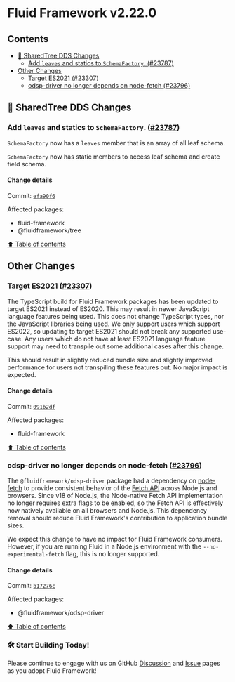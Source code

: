 <!-- THIS IS AN AUTOGENERATED FILE. DO NOT EDIT THIS FILE DIRECTLY. -->

# Fluid Framework v2.22.0

## Contents

- [🌳 SharedTree DDS Changes](#-sharedtree-dds-changes)
  - [Add `leaves` and statics to `SchemaFactory`. (#23787)](#add-leaves-and-statics-to-schemafactory-23787)
- [Other Changes](#other-changes)
  - [Target ES2021 (#23307)](#target-es2021-23307)
  - [odsp-driver no longer depends on node-fetch (#23796)](#odsp-driver-no-longer-depends-on-node-fetch-23796)

## 🌳 SharedTree DDS Changes

### Add `leaves` and statics to `SchemaFactory`. ([#23787](https://github.com/microsoft/FluidFramework/issues/23787))

`SchemaFactory` now has a `leaves` member that is an array of all leaf schema.

`SchemaFactory` now has static members to access leaf schema and create field schema.

#### Change details

Commit: [`efa90f6`](https://github.com/microsoft/FluidFramework/commit/efa90f6274152cadb55329b7bbf6a6cd8e299847)

Affected packages:

- fluid-framework
- @fluidframework/tree

[⬆️ Table of contents](#contents)

## Other Changes

### Target ES2021 ([#23307](https://github.com/microsoft/FluidFramework/issues/23307))

The TypeScript build for Fluid Framework packages has been updated to target ES2021 instead of ES2020. This may result in newer JavaScript language features being used. This does not change TypeScript types, nor the JavaScript libraries being used. We only support users which support ES2022, so updating to target ES2021 should not break any supported use-case. Any users which do not have at least ES2021 language feature support may need to transpile out some additional cases after this change.

This should result in slightly reduced bundle size and slightly improved performance for users not transpiling these features out. No major impact is expected.

#### Change details

Commit: [`091b2df`](https://github.com/microsoft/FluidFramework/commit/091b2df3601ab2b069c0fc1836d20dbb13e11661)

Affected packages:

- fluid-framework

[⬆️ Table of contents](#contents)

### odsp-driver no longer depends on node-fetch ([#23796](https://github.com/microsoft/FluidFramework/issues/23796))

The `@fluidframework/odsp-driver` package had a dependency on [node-fetch](https://www.npmjs.com/package/node-fetch) to provide consistent behavior of the [Fetch API](https://developer.mozilla.org/en-US/docs/Web/API/Fetch_API) across Node.js and browsers. Since v18 of Node.js, the Node-native Fetch API implementation no longer requires extra flags to be enabled, so the Fetch API is effectively now natively available on all browsers and Node.js. This dependency removal should reduce Fluid Framework's contribution to application bundle sizes.

We expect this change to have no impact for Fluid Framework consumers. However, if you are running Fluid in a Node.js environment with the `--no-experimental-fetch` flag, this is no longer supported.

#### Change details

Commit: [`b17276c`](https://github.com/microsoft/FluidFramework/commit/b17276c186043723486dfbd0714da0dcb5ca1e17)

Affected packages:

- @fluidframework/odsp-driver

[⬆️ Table of contents](#contents)

### 🛠️ Start Building Today!

Please continue to engage with us on GitHub [Discussion](https://github.com/microsoft/FluidFramework/discussions) and [Issue](https://github.com/microsoft/FluidFramework/issues) pages as you adopt Fluid Framework!
